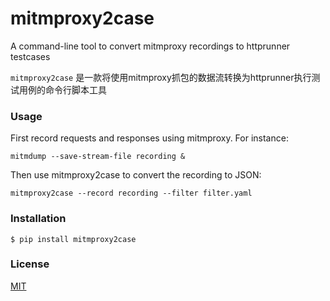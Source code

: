 # mitmproxy2case


A command-line tool to convert mitmproxy recordings to httprunner testcases

`mitmproxy2case` 是一款将使用mitmproxy抓包的数据流转换为httprunner执行测试用例的命令行脚本工具


### Usage
First record requests and responses using mitmproxy. For instance:

```
mitmdump --save-stream-file recording &

```
Then use mitmproxy2case to convert the recording to JSON:
```
mitmproxy2case --record recording --filter filter.yaml 
```

### Installation

```
$ pip install mitmproxy2case
```


### License
[MIT](https://github.com/T8840/mitmproxy2case/blob/master/LICENSE)


